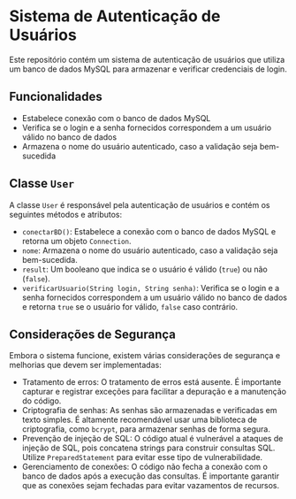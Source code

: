 # Sistema de Autenticação de Usuários

Este repositório contém um sistema de autenticação de usuários que utiliza um banco de dados MySQL para armazenar e verificar credenciais de login.

## Funcionalidades

* Estabelece conexão com o banco de dados MySQL
* Verifica se o login e a senha fornecidos correspondem a um usuário válido no banco de dados
* Armazena o nome do usuário autenticado, caso a validação seja bem-sucedida

## Classe `User`

A classe `User` é responsável pela autenticação de usuários e contém os seguintes métodos e atributos:

* `conectarBD()`: Estabelece a conexão com o banco de dados MySQL e retorna um objeto `Connection`.
* `nome`: Armazena o nome do usuário autenticado, caso a validação seja bem-sucedida.
* `result`: Um booleano que indica se o usuário é válido (`true`) ou não (`false`).
* `verificarUsuario(String login, String senha)`: Verifica se o login e a senha fornecidos correspondem a um usuário válido no banco de dados e retorna `true` se o usuário for válido, `false` caso contrário.

## Considerações de Segurança

Embora o sistema funcione, existem várias considerações de segurança e melhorias que devem ser implementadas:

* Tratamento de erros: O tratamento de erros está ausente. É importante capturar e registrar exceções para facilitar a depuração e a manutenção do código.
* Criptografia de senhas: As senhas são armazenadas e verificadas em texto simples. É altamente recomendável usar uma biblioteca de criptografia, como `bcrypt`, para armazenar senhas de forma segura.
* Prevenção de injeção de SQL: O código atual é vulnerável a ataques de injeção de SQL, pois concatena strings para construir consultas SQL. Utilize `PreparedStatement` para evitar esse tipo de vulnerabilidade.
* Gerenciamento de conexões: O código não fecha a conexão com o banco de dados após a execução das consultas. É importante garantir que as conexões sejam fechadas para evitar vazamentos de recursos.
